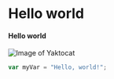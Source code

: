 # Hello world
#### Hello world

![Image of Yaktocat](https://octodex.github.com/images/yaktocat.png)

``` javascript
var myVar = "Hello, world!";
```
